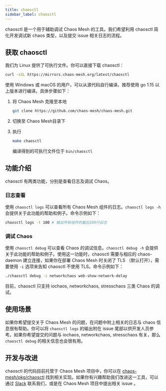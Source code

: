 ```yaml
---
title: chaosctl
sidebar_label: chaosctl
---
```


chaosctl 是一个用于辅助调试 Chaos Mesh 的工具。我们希望利用 chaosctl 简化开发调试新 chaos 类型，以及提交 issue 相关日志的流程。

## 获取 chaosctl
我们为 Linux 提供了可执行文件。你可以直接下载 chaosctl：
```bash
curl -sSL https://mirrors.chaos-mesh.org/latest/chaosctl
```

使用 Windows 或 macOS 的用户，可以从源代码自行编译。推荐使用 go 1.15 以上版本进行编译。具体步骤如下：

1. 将 Chaos Mesh 克隆至本地

   ```bash
   git clone https://github.com/chaos-mesh/chaos-mesh.git
   ```

2. 切换至 Chaos Mesh目录下

3. 执行

   ```bash
   make chaosctl
   ```

   编译得到的可执行文件位于 `bin/chaosctl`

## 功能介绍

chaosctl 有两类功能，分别是查看日志及调试 Chaos。

### 日志查看

使用 `chaosctl logs` 可以查看所有 Chaos Mesh 组件的日志。`chaosctl logs -h` 会提供关于此功能的帮助和例子。命令示例如下：

```bash
chaosctl logs -t 100 # 输出所有组件的最后100行日志
```

### 调试 Chaos

使用 `chaosctl debug` 可以查看 Chaos 的调试信息。`chaosctl debug -h` 会提供关于此功能的帮助和例子。使用这一功能时，chaosctl 需要与相应的 chaos-daemon 建立连接，如果你在部署 Chaos Mesh 时关闭了 TLS （默认打开），需要使用 `-i` 选项来告知 chaosctl 不使用 TLS。命令示例如下：

```bash
./chaosctl debug -i networkchaos web-show-network-delay
```

目前，chaosctl 只支持 iochaos, networkchaos, stresschaos 三类 Chaos 的调试。

## 使用场景

如果你希望提交关于 Chaos Mesh 的问题，在问题中附上相关的日志与 chaos 信息很有帮助。你可以将 `chaosctl logs` 的输出附在 issue 尾部以供开发人员参考。如果你希望提交的问题与 iochaos, networkchaos, stresschaos 有关，那么 `chaosctl debug` 的相关信息也会很有用。

## 开发与改进

chaosctl 的代码目前托管于 Chaos Mesh 项目中，你可以在 [chaos-mesh/pkg/chaosctl](https://github.com/chaos-mesh/chaos-mesh/tree/master/pkg/chaosctl) 找到相关实现。如果你有兴趣帮助我们改进这一工具，可以通过 [Slack](https://cloud-native.slack.com/archives/C0193VAV272) 联系我们，或是在 Chaos Mesh 项目中提出相关 issue 。

